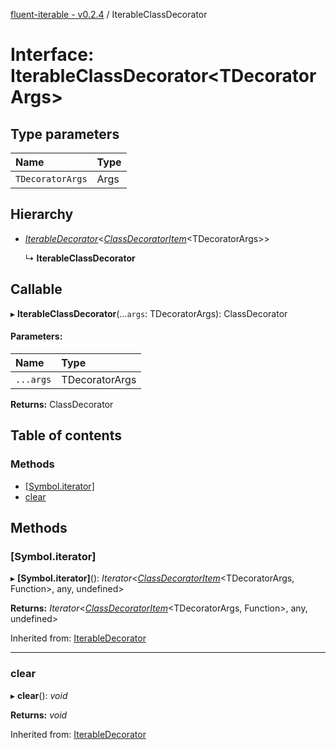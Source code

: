 [fluent-iterable - v0.2.4](../README.md) / IterableClassDecorator

# Interface: IterableClassDecorator<TDecoratorArgs\>

## Type parameters

Name | Type |
:------ | :------ |
`TDecoratorArgs` | Args |

## Hierarchy

* [*IterableDecorator*](iterabledecorator.md)<[*ClassDecoratorItem*](classdecoratoritem.md)<TDecoratorArgs\>\>

  ↳ **IterableClassDecorator**

## Callable

▸ **IterableClassDecorator**(...`args`: TDecoratorArgs): ClassDecorator

#### Parameters:

Name | Type |
:------ | :------ |
`...args` | TDecoratorArgs |

**Returns:** ClassDecorator

## Table of contents

### Methods

- [[Symbol.iterator]](iterableclassdecorator.md#[symbol.iterator])
- [clear](iterableclassdecorator.md#clear)

## Methods

### [Symbol.iterator]

▸ **[Symbol.iterator]**(): *Iterator*<[*ClassDecoratorItem*](classdecoratoritem.md)<TDecoratorArgs, Function\>, any, undefined\>

**Returns:** *Iterator*<[*ClassDecoratorItem*](classdecoratoritem.md)<TDecoratorArgs, Function\>, any, undefined\>

Inherited from: [IterableDecorator](iterabledecorator.md)

___

### clear

▸ **clear**(): *void*

**Returns:** *void*

Inherited from: [IterableDecorator](iterabledecorator.md)
